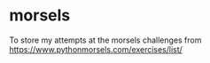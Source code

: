 # morsels
To store my attempts at the morsels challenges from https://www.pythonmorsels.com/exercises/list/
